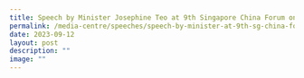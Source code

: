 ```yaml
---
title: Speech by Minister Josephine Teo at 9th Singapore China Forum on Leadership
permalink: /media-centre/speeches/speech-by-minister-at-9th-sg-china-forum/
date: 2023-09-12
layout: post
description: ""
image: ""
---
```

